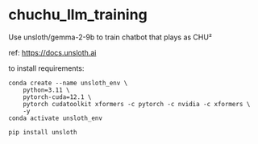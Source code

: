 # chuchu_llm_training
Use unsloth/gemma-2-9b to train chatbot that plays as CHU²

ref: https://docs.unsloth.ai

to install requirements:

```
conda create --name unsloth_env \
    python=3.11 \
    pytorch-cuda=12.1 \
    pytorch cudatoolkit xformers -c pytorch -c nvidia -c xformers \
    -y
conda activate unsloth_env

pip install unsloth
```
